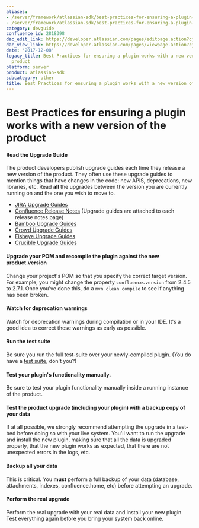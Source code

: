 ```yaml
---
aliases:
- /server/framework/atlassian-sdk/best-practices-for-ensuring-a-plugin-works-with-a-new-version-of-the-product-2818398.html
- /server/framework/atlassian-sdk/best-practices-for-ensuring-a-plugin-works-with-a-new-version-of-the-product-2818398.md
category: devguide
confluence_id: 2818398
dac_edit_link: https://developer.atlassian.com/pages/editpage.action?cjm=wozere&pageId=2818398
dac_view_link: https://developer.atlassian.com/pages/viewpage.action?cjm=wozere&pageId=2818398
date: '2017-12-08'
legacy_title: Best Practices for ensuring a plugin works with a new version of the
  product
platform: server
product: atlassian-sdk
subcategory: other
title: Best Practices for ensuring a plugin works with a new version of the product
---
```

# Best Practices for ensuring a plugin works with a new version of the product

#### Read the Upgrade Guide

The product developers publish upgrade guides each time they release a new version of the product. They often use these upgrade guides to mention things that have changes in the code: new APIS, deprecations, new libraries, etc. Read **all** the upgrades between the version you are currently running on and the one you wish to move to.

-   <a href="#jira-upgrade-guides" class="unresolved">JIRA Upgrade Guides</a>
-   <a href="#confluence-release-notes" class="unresolved">Confluence Release Notes</a> (Upgrade guides are attached to each release notes page)
-   <a href="#bamboo-upgrade-guides" class="unresolved">Bamboo Upgrade Guides</a>
-   <a href="#crowd-upgrade-guides" class="unresolved">Crowd Upgrade Guides</a>
-   <a href="#fisheye-upgrade-guides" class="unresolved">Fisheye Upgrade Guides</a>
-   <a href="#crucible-upgrade-guides" class="unresolved">Crucible Upgrade Guides</a>

#### Upgrade your POM and recompile the plugin against the new product.version

Change your project's POM so that you specify the correct target version. For example, you might change the property `confluence.version` from 2.4.5 to 2.7.1. Once you've done this, do a `mvn clean compile` to see if anything has been broken.

#### Watch for deprecation warnings

Watch for deprecation warnings during compilation or in your IDE. It's a good idea to correct these warnings as early as possible.

#### Run the test suite

Be sure you run the full test-suite over your newly-compiled plugin. (You do have a [test suite](https://developer.atlassian.com/pages/viewpage.action?pageId=2818653), don't you?)

#### Test your plugin's functionality manually.

Be sure to test your plugin functionality manually inside a running instance of the product.

#### Test the product upgrade (including your plugin) with a backup copy of your data

If at all possible, we strongly recommend attempting the upgrade in a test-bed before doing so with your live system. You'll want to run the upgrade and install the new plugin, making sure that all the data is upgraded properly, that the new plugin works as expected, that there are not unexpected errors in the logs, etc.

#### Backup all your data

This is critical. You **must** perform a full backup of your data (database, attachments, indexes, confluence.home, etc) before attempting an upgrade.

#### Perform the real upgrade

Perform the real upgrade with your real data and install your new plugin. Test everything again before you bring your system back online.





















































































































































